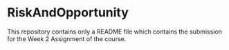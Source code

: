 RiskAndOpportunity
==================

This repository contains only a README file which contains the submission for the Week 2 Assignment of the course. 
